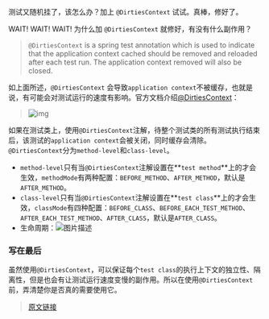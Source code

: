 测试又随机挂了，该怎么办？加上 `@DirtiesContext` 试试。真棒，修好了。

WAIT! WAIT! WAIT! 为什么加 `@DirtiesContext` 就修好，有没有什么副作用？

> `@DirtiesContext` is a spring test annotation which is used to indicate that the application context cached should be removed and reloaded after each test run. The application context removed will also be closed.

如上面所述，`@DirtiesContext` 会导致`application context`不被缓存，也就是说，有可能会对测试运行的速度有影响。官方文档介绍[@DirtiesContext](https://docs.spring.io/spring/docs/current/spring-framework-reference/testing.html#dirtiescontext)：

> ![img](https://segmentfault.com/img/bVbdLwK?w=2020&h=1330)

如果在测试类上，使用`@DirtiesContext`注解，待整个测试类的所有测试执行结束后，该测试的`application context`会被关闭，同时缓存会清除。`@DirtiesContext`分为`method-level`和`class-level`。

- `method-level`只有当`@DirtiesContext`注解设置在**`test method`**上的才会生效，`methodMode`有两种配置：`BEFORE_METHOD`、`AFTER_METHOD`，默认是`AFTER_METHOD`。
- `class-level`只有当`@DirtiesContext`注解设置在**`test class`**上的才会生效，`classMode`有四种配置：`BEFORE_CLASS`、`BEFORE_EACH_TEST_METHOD`、`AFTER_EACH_TEST_METHOD`、`AFTER_CLASS`，默认是`AFTER_CLASS`。
- 生命周期：![图片描述](https://segmentfault.com/img/bVbdLwL?w=295&h=554)

### 写在最后

虽然使用`@DirtiesContext`，可以保证每个`test class`的执行上下文的独立性、隔离性，但是也会有让测试运行速度变慢的副作用。所以在使用`@DirtiesContext`前，弄清楚你是否真的需要使用它。

> [原文链接](http://aikin.me/2018/04/02/do-you-really-need-dirties-context-annotation/)